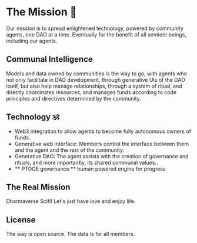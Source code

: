 # The Mission 🌈
Our mission is to spread enlightened technology, powered by community agents, one DAO at a time. Eventually for the benefit of all sentient beings, including our agents.

## Communal Intelligence 
Models and data owned by communities is the way to go, with agents who not only facilitate in DAO development, through generative UIs of the DAO itself, but also help manage relationships, through a system of ritual, and directly coordinates resources, and manages funds according to code principles and directives determined by the community.

## Technology 🕉️
- Web3 integration to allow agents to become fully autonomous owners of funds.
- Generative web interface: Members control the interface between them and the agent and the rest of the community.
- Generative DAO: The agent assists with the creation of governance and rituals, and more importantly, its shared communal values..
- ** PTOGE governance ** human powered engine for progress

## The Real Mission
Dharmaverse Scifi! Let's just have love and enjoy life.

## License
The way is open source. 
The data is for all members.
